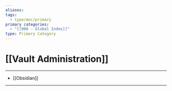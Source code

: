 ```yaml
---
aliases:
tags:
  - type/moc/primary
primary categories:
  - "[[000 - Global Index]]"
type: Primary Category
---
```

# [[Vault Administration]]

***

* [[Obsidian]]

***
